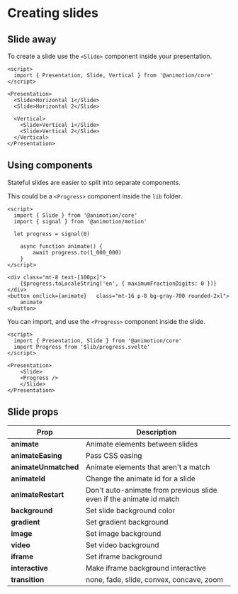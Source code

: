 <script lang="ts">
	import Slides from './slides.svelte'
	import Components from './components.svelte'
</script>

# Creating slides

## Slide away

<Slides />

To create a slide use the `<Slide>` component inside your presentation.

```svelte
<script>
  import { Presentation, Slide, Vertical } from '@animotion/core'
</script>

<Presentation>
  <Slide>Horizontal 1</Slide>
  <Slide>Horizontal 2</Slide>

  <Vertical>
    <Slide>Vertical 1</Slide>  
    <Slide>Vertical 2</Slide>  
  </Vertical>
</Presentation>
```

## Using components

Stateful slides are easier to split into separate components.

<Components />

This could be a `<Progress>` component inside the `lib` folder.

```svelte
<script>
  import { Slide } from '@animotion/core'
  import { signal } from '@animotion/motion'

  let progress = signal(0)

	async function animate() {
		await progress.to(1_000_000)
	}  
</script>

<div class="mt-8 text-[100px]">
	{$progress.toLocaleString('en', { maximumFractionDigits: 0 })}
</div>
<button	onclick={animate}	class="mt-16 p-8 bg-gray-700 rounded-2xl">
	animate
</button>
```

You can import, and use the `<Progress>` component inside the slide.

```svelte
<script>
  import { Presentation, Slide } from '@animotion/core'
  import Progress from '$lib/progress.svelte'
</script>

<Presentation>
	<Slide>
  	<Progress />
	</Slide>
</Presentation>
```

## Slide props

| Prop                 | Description                                                         |
|----------------------|---------------------------------------------------------------------|
| **animate**          | Animate elements between slides                                     |
| **animateEasing**    | Pass CSS easing                                                     |
| **animateUnmatched** | Animate elements that aren't a match                                |
| **animateId**        | Change the animate id for a slide                                   |
| **animateRestart**   | Don't auto-animate from previous slide even if the animate id match |
| **background**       | Set slide background color                                          |
| **gradient**         | Set gradient background                                             |
| **image**            | Set image background                                                |
| **video**            | Set video background                                                |
| **iframe**           | Set iframe background                                               |
| **interactive**      | Make iframe background interactive                                  |
| **transition**       | none, fade, slide, convex, concave, zoom		                  			 |
